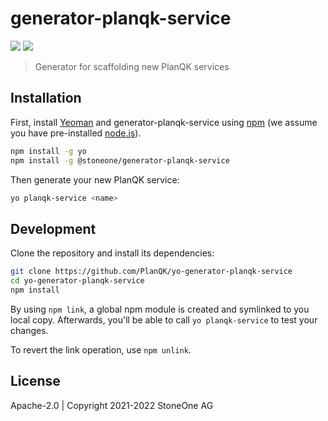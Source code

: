 # generator-planqk-service

[![](https://badge.fury.io/js/@stoneone%2Fgenerator-planqk-service.svg)](https://badge.fury.io/js/@stoneone%2Fgenerator-planqk-service)
[![](https://github.com/PlanQK/yo-generator-planqk-service/actions/workflows/pipeline.yml/badge.svg)](https://github.com/PlanQK/yo-generator-planqk-service/actions/workflows/pipeline.yml)

> Generator for scaffolding new PlanQK services

## Installation

First, install [Yeoman](http://yeoman.io) and generator-planqk-service using [npm](https://www.npmjs.com) (we assume you
have pre-installed [node.js](https://nodejs.org)).

```bash
npm install -g yo
npm install -g @stoneone/generator-planqk-service
```

Then generate your new PlanQK service:

```bash
yo planqk-service <name>
```

## Development

Clone the repository and install its dependencies:

```bash
git clone https://github.com/PlanQK/yo-generator-planqk-service
cd yo-generator-planqk-service 
npm install
```

By using `npm link`, a global npm module is created and symlinked to you local copy. Afterwards, you'll be able to
call `yo planqk-service` to test your changes.

To revert the link operation, use `npm unlink`.

## License

Apache-2.0 | Copyright 2021-2022 StoneOne AG
